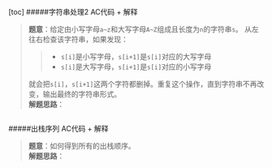 [toc]
#####字符串处理2 AC代码 + 解释
>**题意**：给定由小写字母`a~z`和大写字母`A~Z`组成且长度为`n`的字符串`s`。
>从左往右检查该字符串，如果发现：
>> - `s[i]`是小写字母，`s[i+1]`是`s[i]`对应的大写字母
>> - `s[i]`是大写字母，`s[i+1]`是`s[i]`对应的小写字母
>
>就会把`s[i]`，`s[i+1]`这两个字符都删掉。重复这个操作，直到字符串不再改变，输出最终的字符串形式。<br/>
>**解题思路**：
```c++

```
#####出栈序列 AC代码 + 解释
>**题意**：如何得到所有的出栈顺序。<br/>
>**解题思路**：
```c++
```
